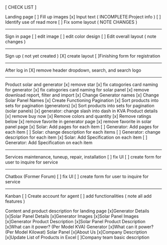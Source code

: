 [ CHECK LIST ]

Landing page
[ ] Fill up images
[x] Input text ( INCOMPLETE:Project info )
[ ] Identify use of read more
[ ] Fix some layout ( NOTE CHANGES )

---

Sign in page
[ ] edit image
[ ] edit color design
[ ] Edit overall layout ( note changes )

---

Sign up ( not yet created )
[X] create layout
[ ]Finishing form for registration

---

After log in
[X] remove header dropdown, search, and search logo

---

Product solar and generator
[x] remove star
[x] fix catogories card naming for generator
[x] fix catogories card naming for solar panel
[x] remove download report, filter and import
[x] Change Generator names
[x] Change Solar Panel Names
[x] Create Functioning Pagination
[x] Sort products into sets for pagination (generators)
[x] Sort products into sets for pagination (solar panels)
[x] generator: change slash into dash in KVA
Product details
[x] remove buy now
[x] Remove colors and quantity
[x] Remove ratings below
[x] remove favorite in generator page
[x] remove favorite in solar panel page
[x] Solar: Add pages for each item
[ ] Generator: Add pages for each item
[ ] Solar: change description for each items
[ ] Generator: change description for each item
[x] Solar: Add Specification on each item
[ ] Generator: Add Specification on each item

---

Services maintenance, tuneup, repair, installation
[ ] fix UI
[ ] create form for user to inquire for service

---

Chatbox (Former Forum)
[ ] fix UI
[ ] create form for user to inquire for service

---

Kanban
[ ] Create account for agent
[ ] add functionalities ( note all add features )

Content and product description for landing page
[x]Generator Details
[x]Solar Panel Details
[x]Generator Images
[x]Solar Panel Images
[x]Generator Product Description
[x]Solar Panel Product Description
[x]What can it power? (Per Model KVA) Generator
[x]What can it power? (Per Model Kilowat) Solar Panel
[x]About Us
[x]Company Description
[x]Update List of Products in Excel
[ ]Company team basic description
